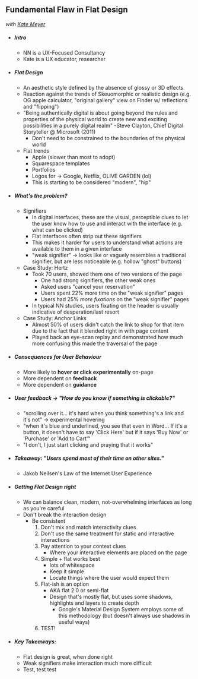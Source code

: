 **Fundamental Flaw in Flat Design**
-----------------------------------------------------------
*with [Kate Meyer](http://twitter.com/kate__meyer)*

* ##### Intro
    * NN is a UX-Focused Consultancy
    * Kate is a UX educator, researcher
* ##### Flat Design
    * An aesthetic style defined by the absence of glossy or 3D effects
    * Reaction against the trends of Skeuomorphic or realistic design (e.g. OG apple calculator, "original gallery" view on Finder w/ reflections and "flipping")
    * "Being authentically digital is about going beyond the rules and properties of the physical world to create new and exciting possibilities in a  purely digital realm" -Steve Clayton, Chief Digital Storyteller @ Microsoft (2011)
        * Don't need to be constrained to the boundaries of the physical world
    * Flat trends
        * Apple (slower than most to adopt)
        * Squarespace templates
        * Portfolios
        * Logos for -> Google, Netflix, OLIVE GARDEN (lol)
        * This is starting to be considered "modern", "hip"
* ##### What's the problem?
    * Signifiers
        * In digital interfaces, these are the visual, perceptible clues to let the user know how to use and interact with the interface (e.g. what can be clicked)
        * Flat interfaces often strip out these signifiers
        * This makes it harder for users to understand what actions are available to them in a given interface
        * "weak signifier" -> looks like or vaguely resembles a traditional signifier, but are less noticeable (e.g. hollow "ghost" buttons)
    * Case Study: Hertz
        * Took 70 users, showed them one of two versions of the page
            * One had strong signifiers, the other weak ones
            * Asked users "cancel your reservation"
            * Users spent 22% more time on the "weak signifier" pages
            * Users had 25% _more fixations_ on the "weak signifier" pages
        * In typical NN studies, users fixating on the header is usually indicative of desperation/last resort
    * Case Study: Anchor Links
        * Almost 50% of users didn't catch the link to shop for that item due to the fact that it blended right in with page content
        * Played back an eye-scan replay and demonstrated how much more confusing this made the traversal of the page
* ##### Consequences for User Behaviour
    * More likely to __hover or click experimentally__ on-page
    * More dependent on __feedback__
    * More dependent on __guidance__
* ##### User feedback -> "How do you know if something is clickable?"
    * "scrolling over it... it's hard when you think something's a link and it's not" -> experimental hovering
    * "when it's blue and underlined, you see that even in Word... If it's a button, it doesn't have to say 'Click Here' but if it says 'Buy Now' or 'Purchase' or 'Add to Cart'"
    * "I don't, I just start clicking and praying that it works"
* ##### Takeaway: "Users spend most of their time on _other sites_."
    * Jakob Neilsen's Law of the Internet User Experience
* ##### Getting Flat Design right
    * We can balance clean, modern, not-overwhelming interfaces as long as you're careful
    * Don't break the interaction design
        * Be consistent
            1. Don't mix and match interactivity clues
            2. Don't use the same treatment for static and interactive interactions
            3. Pay attention to your context clues
                * Where your interactive elements are placed on the page
            4. Simple + flat works best
                * lots of whitespace
                * Keep it simple
                * Locate things where the user would expect them
            5. Flat-ish is an option
                * AKA flat 2.0 or semi-flat
                * Design that's mostly flat, but uses some shadows, highlights and layers to create depth
                    * Google's Material Design System employs some of this methodology (but doesn't always use shadows in useful ways)
            6. TEST!
* ##### Key Takeaways:
    * Flat design is great, when done right
    * Weak signifiers make interaction much more difficult
    * Test, test test
